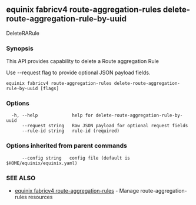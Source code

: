 ## equinix fabricv4 route-aggregation-rules delete-route-aggregation-rule-by-uuid

DeleteRARule

### Synopsis

This API provides capability to delete a Route aggregation Rule

Use --request flag to provide optional JSON payload fields.

```
equinix fabricv4 route-aggregation-rules delete-route-aggregation-rule-by-uuid [flags]
```

### Options

```
  -h, --help             help for delete-route-aggregation-rule-by-uuid
      --request string   Raw JSON payload for optional request fields
      --rule-id string   rule-id (required)
```

### Options inherited from parent commands

```
      --config string   config file (default is $HOME/equinix/equinix.yaml)
```

### SEE ALSO

* [equinix fabricv4 route-aggregation-rules](equinix_fabricv4_route-aggregation-rules.md)	 - Manage route-aggregation-rules resources

